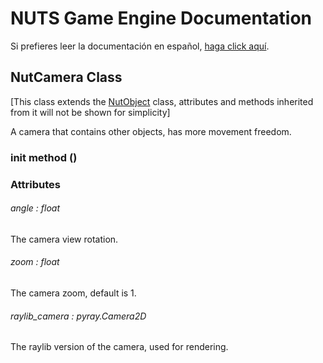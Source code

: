 # NUTS Game Engine Documentation

Si prefieres leer la documentación en español, [haga click aquí](/DOCUMENTATION_Ñ/INDEX.md).

## NutCamera Class

[This class extends the [NutObject](/DOCUMENTATION/FILES/NUTOBJECT.md) class, attributes and methods inherited from it will not be shown for simplicity]

A camera that contains other objects, has more movement freedom.

### init method ()

### Attributes

###### angle : float

The camera view rotation.

###### zoom : float

The camera zoom, default is 1.

###### raylib_camera : pyray.Camera2D

The raylib version of the camera, used for rendering.
